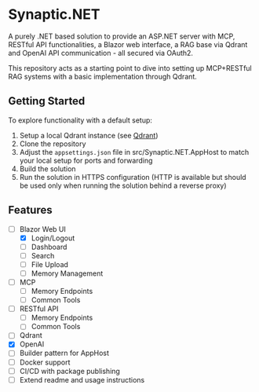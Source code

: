 # Synaptic.NET
A purely .NET based solution to provide an ASP.NET server with MCP, RESTful API functionalities, a Blazor web interface,
a RAG base via Qdrant and OpenAI API communication - all secured via OAuth2.

This repository acts as a starting point to dive into setting up MCP+RESTful RAG systems with a basic implementation through Qdrant.

## Getting Started
To explore functionality with a default setup:
1) Setup a local Qdrant instance (see [Qdrant](https://github.com/qdrant/qdrant))
2) Clone the repository
3) Adjust the `appsettings.json` file in src/Synaptic.NET.AppHost to match your local setup for ports and forwarding
4) Build the solution
5) Run the solution in HTTPS configuration (HTTP is available but should be used only when running the solution behind a reverse proxy)

## Features

- [ ] Blazor Web UI
    - [x] Login/Logout
    - [ ] Dashboard
    - [ ] Search
    - [ ] File Upload
    - [ ] Memory Management
- [ ] MCP
  - [ ] Memory Endpoints
  - [ ] Common Tools
- [ ] RESTful API
    - [ ] Memory Endpoints
    - [ ] Common Tools
- [ ] Qdrant
- [x] OpenAI
- [ ] Builder pattern for AppHost
- [ ] Docker support
- [ ] CI/CD with package publishing
- [ ] Extend readme and usage instructions
